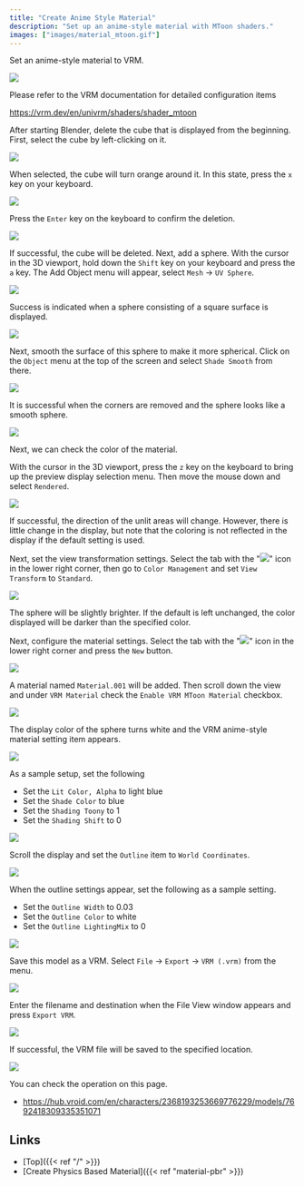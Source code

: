 ```yaml
---
title: "Create Anime Style Material"
description: "Set up an anime-style material with MToon shaders."
images: ["images/material_mtoon.gif"]
---
```


Set an anime-style material to VRM.

![](../../images/material_mtoon.gif)

Please refer to the VRM documentation for detailed configuration items

https://vrm.dev/en/univrm/shaders/shader_mtoon

After starting Blender, delete the cube that is displayed from the beginning. First, select the cube by left-clicking on it.

![](../images/material_pbr1.png)

When selected, the cube will turn orange around it. In this state, press the `x` key on your keyboard.

![](../images/material_pbr2.png)

Press the `Enter` key on the keyboard to confirm the deletion.

![](../images/material_pbr3.png)

If successful, the cube will be deleted.
Next, add a sphere.
With the cursor in the 3D viewport, hold down the `Shift` key on your keyboard and press the `a` key.
The Add Object menu will appear, select `Mesh` → `UV Sphere`.

![](../images/material_mtoon1.png)

Success is indicated when a sphere consisting of a square surface is displayed.

![](../images/material_mtoon2.png)

Next, smooth the surface of this sphere to make it more spherical. Click on the `Object` menu at the top of the screen and select `Shade Smooth` from there.

![](../images/material_mtoon3.png)

It is successful when the corners are removed and the sphere looks like a smooth sphere.

![](../images/material_mtoon4.png)

Next, we can check the color of the material.

With the cursor in the 3D viewport, press the `z` key on the keyboard to bring up the preview display selection menu.
Then move the mouse down and select `Rendered`.

![](../images/material_mtoon5.png)

If successful, the direction of the unlit areas will change. However, there is little change in the display, but note that the coloring is not reflected in the display if the default setting is used.

Next, set the view transformation settings. Select the tab with the "<img src="../../images/scene_property_tab_icon.png">" icon in the lower right corner, then go to `Color Management` and set `View Transform` to `Standard`.

![](../images/material_mtoon6.png)

The sphere will be slightly brighter. If the default is left unchanged, the color displayed will be darker than the specified color.

Next, configure the material settings. Select the tab with the "<img src="../../images/material_property_tab_icon.png">" icon in the lower right corner and press the `New` button.

![](../images/material_mtoon7.png)

A material named `Material.001` will be added. Then scroll down the view and under `VRM Material` check the `Enable VRM MToon Material` checkbox.

![](../images/material_mtoon8.png)

The display color of the sphere turns white and the VRM anime-style material setting item appears.

![](../images/material_mtoon9.png)

As a sample setup, set the following

- Set the `Lit Color, Alpha` to light blue
- Set the `Shade Color` to blue
- Set the `Shading Toony` to 1
- Set the `Shading Shift` to 0

![](../images/material_mtoon10.png)

Scroll the display and set the `Outline` item to `World Coordinates`.

![](../images/material_mtoon11.png)

When the outline settings appear, set the following as a sample setting.

- Set the `Outline Width` to 0.03
- Set the `Outline Color` to white
- Set the `Outline LightingMix` to 0

![](../images/material_mtoon12.png)

Save this model as a VRM. Select `File` → `Export` → `VRM (.vrm)` from the menu.

![](../images/material_mtoon13.png)

Enter the filename and destination when the File View window appears and press `Export VRM`.

![](../images/material_pbr14.png)

If successful, the VRM file will be saved to the specified location.

![](../../images/material_mtoon.gif)

You can check the operation on this page.

- https://hub.vroid.com/en/characters/2368193253669776229/models/7692418309335351071

## Links

- [Top]({{< ref "/" >}})
- [Create Physics Based Material]({{< ref "material-pbr" >}})

